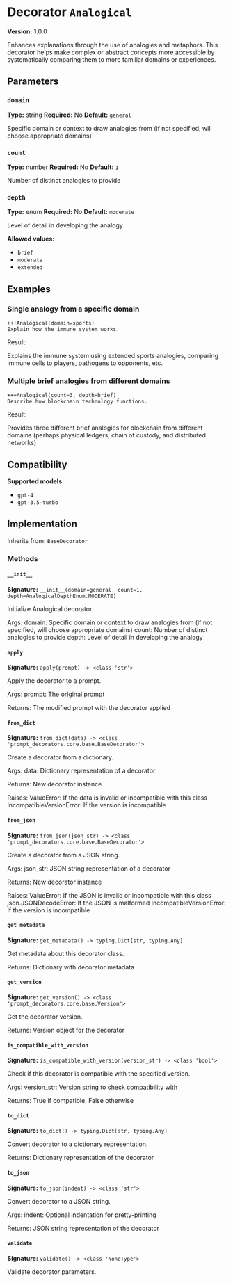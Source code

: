 # Decorator `Analogical`

**Version:** 1.0.0

Enhances explanations through the use of analogies and metaphors. This decorator helps make complex or abstract concepts more accessible by systematically comparing them to more familiar domains or experiences.

## Parameters

### `domain`

**Type:** string
**Required:** No
**Default:** `general`

Specific domain or context to draw analogies from (if not specified, will choose appropriate domains)

### `count`

**Type:** number
**Required:** No
**Default:** `1`

Number of distinct analogies to provide

### `depth`

**Type:** enum
**Required:** No
**Default:** `moderate`

Level of detail in developing the analogy

**Allowed values:**

- `brief`
- `moderate`
- `extended`

## Examples

### Single analogy from a specific domain

```
+++Analogical(domain=sports)
Explain how the immune system works.
```

Result:

Explains the immune system using extended sports analogies, comparing immune cells to players, pathogens to opponents, etc.

### Multiple brief analogies from different domains

```
+++Analogical(count=3, depth=brief)
Describe how blockchain technology functions.
```

Result:

Provides three different brief analogies for blockchain from different domains (perhaps physical ledgers, chain of custody, and distributed networks)

## Compatibility

**Supported models:**

- `gpt-4`
- `gpt-3.5-turbo`

## Implementation

Inherits from: `BaseDecorator`

### Methods

#### `__init__`

**Signature:** `__init__(domain=general, count=1, depth=AnalogicalDepthEnum.MODERATE)`

Initialize Analogical decorator.

Args:
    domain: Specific domain or context to draw analogies from (if not specified, will choose appropriate domains)
    count: Number of distinct analogies to provide
    depth: Level of detail in developing the analogy

#### `apply`

**Signature:** `apply(prompt) -> <class 'str'>`

Apply the decorator to a prompt.

Args:
    prompt: The original prompt

Returns:
    The modified prompt with the decorator applied

#### `from_dict`

**Signature:** `from_dict(data) -> <class 'prompt_decorators.core.base.BaseDecorator'>`

Create a decorator from a dictionary.

Args:
    data: Dictionary representation of a decorator

Returns:
    New decorator instance

Raises:
    ValueError: If the data is invalid or incompatible with this class
    IncompatibleVersionError: If the version is incompatible

#### `from_json`

**Signature:** `from_json(json_str) -> <class 'prompt_decorators.core.base.BaseDecorator'>`

Create a decorator from a JSON string.

Args:
    json_str: JSON string representation of a decorator

Returns:
    New decorator instance

Raises:
    ValueError: If the JSON is invalid or incompatible with this class
    json.JSONDecodeError: If the JSON is malformed
    IncompatibleVersionError: If the version is incompatible

#### `get_metadata`

**Signature:** `get_metadata() -> typing.Dict[str, typing.Any]`

Get metadata about this decorator class.

Returns:
    Dictionary with decorator metadata

#### `get_version`

**Signature:** `get_version() -> <class 'prompt_decorators.core.base.Version'>`

Get the decorator version.

Returns:
    Version object for the decorator

#### `is_compatible_with_version`

**Signature:** `is_compatible_with_version(version_str) -> <class 'bool'>`

Check if this decorator is compatible with the specified version.

Args:
    version_str: Version string to check compatibility with

Returns:
    True if compatible, False otherwise

#### `to_dict`

**Signature:** `to_dict() -> typing.Dict[str, typing.Any]`

Convert decorator to a dictionary representation.

Returns:
    Dictionary representation of the decorator

#### `to_json`

**Signature:** `to_json(indent) -> <class 'str'>`

Convert decorator to a JSON string.

Args:
    indent: Optional indentation for pretty-printing

Returns:
    JSON string representation of the decorator

#### `validate`

**Signature:** `validate() -> <class 'NoneType'>`

Validate decorator parameters.
